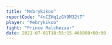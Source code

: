 ```yaml
---
title: "Mebrykikoo"
reportCode: "4nCZHq1zGY9M32tT"
player: "Mebrykikoo"
fight: "Prince Malchezaar"
date: 2021-07-01T18:55:15.468000+00:00
---
```

